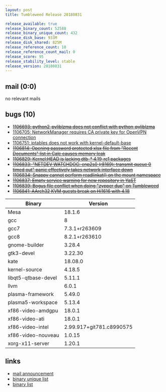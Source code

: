 ```yaml
---
layout: post
title: Tumbleweed Release 20180831

release_available: true
release_binary_count: 52588
release_binary_unique_count: 432
release_disk_base: 933M
release_disk_shared: 825M
release_reference_count: 10
release_reference_count_mail: 0
release_score: 95
release_stability_level: stable
release_version: 20180831
---
```


## mail (0:0)

no relevant mails

## bugs (10)

<!--more-->

- ~~[1106693: python2-pyliblzma does not conflict with python-pyliblzma](https://bugzilla.opensuse.org/show_bug.cgi?id=1106693)~~
- [1106705: NetworkManager requires CA private key for OpenVPN connection](https://bugzilla.opensuse.org/show_bug.cgi?id=1106705)
- [1106751: iptables does not work with kernel-default-base](https://bugzilla.opensuse.org/show_bug.cgi?id=1106751)
- ~~[1106814: Opening password protected xlsx file from "Recent Documents" list in Calc causes memory leak](https://bugzilla.opensuse.org/show_bug.cgi?id=1106814)~~
- ~~[1106829: Kernel:HEAD is lacking dtb-* 4.19-rc1 packages](https://bugzilla.opensuse.org/show_bug.cgi?id=1106829)~~
- ~~[1106833: "NETDEV WATCHDOG: enp2s0 (r8169): transmit queue 0 timed out" panic effectively takes network interface down](https://bugzilla.opensuse.org/show_bug.cgi?id=1106833)~~
- ~~[1106834: Snappy cannot perform readlinkat() on the mount namespace](https://bugzilla.opensuse.org/show_bug.cgi?id=1106834)~~
- ~~[1106837: Empty service warning for new repository in YaST](https://bugzilla.opensuse.org/show_bug.cgi?id=1106837)~~
- ~~[1106839: Bogus file conflict when doing "zypper dup" on Tumbleweed](https://bugzilla.opensuse.org/show_bug.cgi?id=1106839)~~
- ~~[1106841: AArch32 KVM guests break on Hi1616 with 4.18](https://bugzilla.opensuse.org/show_bug.cgi?id=1106841)~~

Binary | Version
--- | ---
Mesa | 18.1.6
gcc | 8
gcc7 | 7.3.1+r263609
gcc8 | 8.2.1+r263610
gnome-builder | 3.28.4
gtk3-devel | 3.22.30
kate | 18.08.0
kernel-source | 4.18.5
libqt5-qtbase-devel | 5.11.1
llvm | 6.0.1
plasma-framework | 5.49.0
plasma5-workspace | 5.13.4
xf86-video-amdgpu | 18.0.1
xf86-video-ati | 18.0.1
xf86-video-intel | 2.99.917+git781.c8990575
xf86-video-nouveau | 1.0.15
xorg-x11-server | 1.20.1

## links

- [mail announcement](https://lists.opensuse.org/opensuse-factory/2018-09/msg00015.html)
- [binary unique list](http://download.tumbleweed.boombatower.com/20180831/rpm.unique.list)
- [binary list](http://download.tumbleweed.boombatower.com/20180831/rpm.list)
